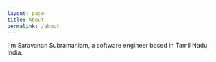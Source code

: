 ```yaml
---
layout: page
title: About
permalink: /about
---
```


I'm Saravanan Subramaniam, a software engineer based in Tamil Nadu, India.